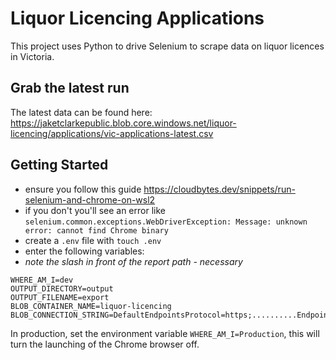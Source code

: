 # Liquor Licencing Applications

This project uses Python to drive Selenium to scrape data on liquor licences in Victoria.

## Grab the latest run

The latest data can be found here: https://jaketclarkepublic.blob.core.windows.net/liquor-licencing/applications/vic-applications-latest.csv

## Getting Started

* ensure you follow this guide <https://cloudbytes.dev/snippets/run-selenium-and-chrome-on-wsl2>
* if you don't you'll see an error like `selenium.common.exceptions.WebDriverException: Message: unknown error: cannot find Chrome binary`
* create a `.env` file with `touch .env`
* enter the following variables:
* *note the slash in front of the report path - necessary*

```text
WHERE_AM_I=dev
OUTPUT_DIRECTORY=output
OUTPUT_FILENAME=export
BLOB_CONTAINER_NAME=liquor-licencing
BLOB_CONNECTION_STRING=DefaultEndpointsProtocol=https;..........EndpointSuffix=core.windows.net
```

In production, set the environment variable `WHERE_AM_I=Production`, this will turn the launching of the Chrome browser off.

